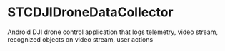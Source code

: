 # STCDJIDroneDataCollector
Android DJI drone control application that logs telemetry, video stream, recognized objects on video stream, user actions
